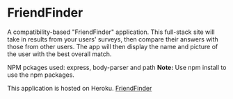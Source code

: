 # FriendFinder
 A compatibility-based "FriendFinder" application.
 This full-stack site will take in results from your users' surveys, then compare their answers with those from other users. The app will then display the name and picture of the user with the best overall match.

 NPM pckages used:
 express, body-parser and path
 **Note:** Use npm install to use the npm packages.

 This application is hosted on Heroku. [FriendFinder](https://friend-finder-app01.herokuapp.com)